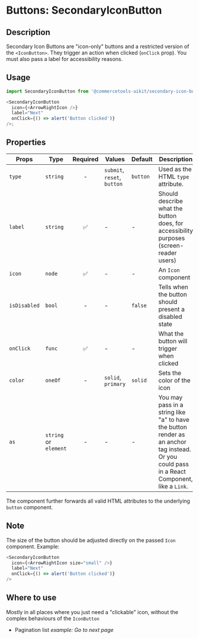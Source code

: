 # Buttons: SecondaryIconButton

## Description

Secondary Icon Buttons are "icon-only" buttons and a restricted version of the
`<IconButton>`. They trigger an action when clicked (`onClick` prop). You must
also pass a label for accessibility reasons.

## Usage

```js
import SecondaryIconButton from '@commercetools-uikit/secondary-icon-button';

<SecondaryIconButton
  icon={<ArrowRightIcon />}
  label="Next"
  onClick={() => alert('Button clicked')}
/>;
```

## Properties

| Props        | Type                  | Required | Values                      | Default  | Description                                                                                                                                  |
| ------------ | --------------------- | :------: | --------------------------- | -------- | -------------------------------------------------------------------------------------------------------------------------------------------- |
| `type`       | `string`              |    -     | `submit`, `reset`, `button` | `button` | Used as the HTML `type` attribute.                                                                                                           |
| `label`      | `string`              |    ✅    | -                           | -        | Should describe what the button does, for accessibility purposes (screen-reader users)                                                       |
| `icon`       | `node`                |    ✅    | -                           | -        | An `Icon` component                                                                                                                          |
| `isDisabled` | `bool`                |    -     | -                           | `false`  | Tells when the button should present a disabled state                                                                                        |
| `onClick`    | `func`                |    ✅    | -                           | -        | What the button will trigger when clicked                                                                                                    |
| `color`      | `oneOf`               |    -     | `solid`, `primary`          | `solid`  | Sets the color of the icon                                                                                                                   |
| `as`         | `string` or `element` |    -     | -                           | -        | You may pass in a string like "a" to have the button render as an anchor tag instead. Or you could pass in a React Component, like a `Link`. |

The component further forwards all valid HTML attributes to the underlying `button` component.

## Note

The size of the button should be adjusted directly on the passed `Icon` component. Example:

```js
<SecondaryIconButton
  icon={<ArrowRightIcon size="small" />}
  label="Next"
  onClick={() => alert('Button clicked')}
/>
```

## Where to use

Mostly in all places where you just need a "clickable" icon, without the complex
behaviours of the `IconButton`

- Pagination list _example: Go to next page_
